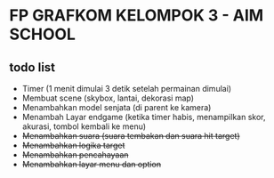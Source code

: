 # FP GRAFKOM KELOMPOK 3 - AIM SCHOOL

## todo list
* Timer (1 menit dimulai 3 detik setelah permainan dimulai)
* Membuat scene (skybox, lantai, dekorasi map)
* Menambahkan model senjata (di parent ke kamera)
* Menambah Layar endgame (ketika timer habis, menampilkan skor, akurasi, tombol kembali ke menu)
* ~~Menambahkan suara (suara tembakan dan suara hit target)~~
* ~~Menambahkan logika target~~
* ~~Menambahkan pencahayaan~~
* ~~Menambahkan layar menu dan option~~


